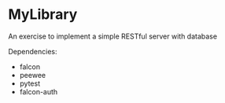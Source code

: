 # MyLibrary
An exercise to implement a simple RESTful server with database

Dependencies:
- falcon
- peewee
- pytest
- falcon-auth
